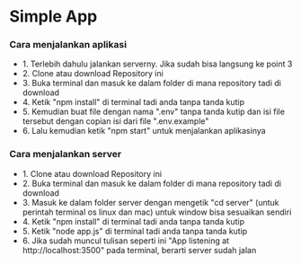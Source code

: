 # Simple App

<h3>Cara menjalankan aplikasi</h3>
<ul>
    <li>1. Terlebih dahulu jalankan serverny. Jika sudah bisa langsung ke point 3</li>
    <li>2. Clone atau download Repository ini </li>
    <li>3. Buka terminal dan masuk ke dalam folder di mana repository tadi di download</li>
    <li>4. Ketik "npm install" di terminal tadi anda tanpa tanda kutip</li>
    <li>5. Kemudian buat file dengan nama ".env" tanpa tanda kutip dan isi file tersebut dengan copian isi dari file ".env.example"</li>
    <li>6. Lalu kemudian ketik "npm start" untuk menjalankan aplikasinya</li>
</ul>
<h3>Cara menjalankan server</h3>
<ul>
    <li>1. Clone atau download Repository ini </li>
    <li>2. Buka terminal dan masuk ke dalam folder di mana repository tadi di download</li>
    <li>3. Masuk ke dalam folder server dengan mengetik "cd server" (untuk perintah terminal os linux dan mac) untuk window bisa sesuaikan sendiri</li>
    <li>4. Ketik "npm install" di terminal tadi anda tanpa tanda kutip</li>
    <li>5. Ketik "node app.js" di terminal tadi anda tanpa tanda kutip</li>
    <li>6. Jika sudah muncul tulisan seperti ini "App listening at http://localhost:3500" pada terminal, berarti server sudah jalan</li>
</ul>